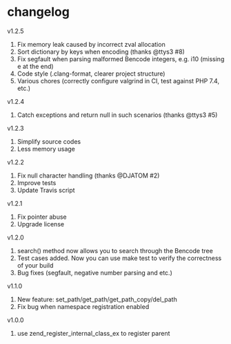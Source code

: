 # changelog

v1.2.5

1. Fix memory leak caused by incorrect zval allocation
2. Sort dictionary by keys when encoding (thanks @ttys3 #8)
3. Fix segfault when parsing malformed Bencode integers, e.g. i10 (missing e at the end)
4. Code style (.clang-format, clearer project structure)
5. Various chores (correctly configure valgrind in CI, test against PHP 7.4, etc.)

v1.2.4

1. Catch exceptions and return null in such scenarios (thanks @ttys3 #5)

v1.2.3

1. Simplify source codes
2. Less memory usage

v1.2.2

1. Fix null character handling (thanks @DJATOM #2)
2. Improve tests
3. Update Travis script

v1.2.1

1. Fix pointer abuse
2. Upgrade license


v1.2.0

1. search() method now allows you to search through the Bencode tree
2. Test cases added. Now you can use make test to verify the correctness of your build
3. Bug fixes (segfault, negative number parsing and etc.)


v1.1.0

1. New feature: set_path/get_path/get_path_copy/del_path
2. Fix bug when namespace registration enabled


v1.0.0

1. use zend_register_internal_class_ex to register parent

